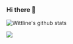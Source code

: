 ###  Hi there 👋

![Wittline's github stats](https://github-readme-stats.vercel.app/api?username=wittline&count_private=true&theme=default&show_icons=true&include_all_commits=true)

<a target="_blank" href="https://github-readme-medium-recent-article.vercel.app/medium/@coraspe-ramses/"><img src="https://github-readme-medium-recent-article.vercel.app/medium/@coraspe-ramses/">

<!--
**Wittline/Wittline** is a ✨ _special_ ✨ repository because its `README.md` (this file) appears on your GitHub profile.

Here are some ideas to get you started:

- 🔭 I’m currently working on ...
- 🌱 I’m currently learning ...
- 👯 I’m looking to collaborate on ...
- 🤔 I’m looking for help with ...
- 💬 Ask me about ...
- 📫 How to reach me: ...
- 😄 Pronouns: ...
- ⚡ Fun fact: ...
-->
